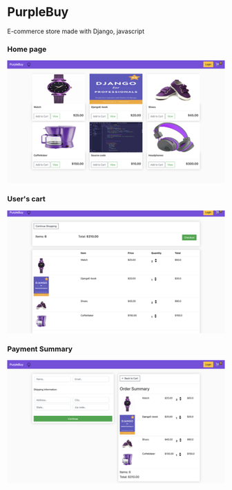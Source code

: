 # PurpleBuy
E-commerce store made with Django, javascript

### Home page 

![home page](visuals/home.png)

### User's cart

![home page](visuals/cart.png)


### Payment Summary 

![home page](visuals/pay.png)

